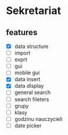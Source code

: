# Sekretariat

## features 

- [x] data structure
- [ ] import
- [ ] exprt
- [ ] gui
- [ ] mobile gui
- [x] data insert
- [x] data display
- [ ] general search
- [ ] search fileters
- [ ] grupy
- [ ] klasy
- [ ] godzinu nauczycieli
- [ ] date picker
